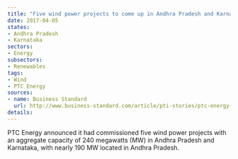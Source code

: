 ```yaml
---
title: "Five wind power projects to come up in Andhra Pradesh and Karnataka"
date: 2017-04-05
states:
- Andhra Pradesh
- Karnataka
sectors:
- Energy
subsectors:
- Renewables
tags:
- Wind
- PTC Energy
sources:
- name: Business Standard
  url: http://www.business-standard.com/article/pti-stories/ptc-energy-commissions-wind-projects-in-karnataka-andhra-117040200242_1.html
details:
---
```


PTC Energy announced it had commissioned five wind power projects with an aggregate capacity of 240 megawatts (MW) in Andhra Pradesh and Karnataka, with nearly 190 MW located in Andhra Pradesh.
